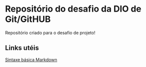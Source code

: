 # Repositório do desafio da DIO de Git/GitHUB
Repositório criado para o desafio de projeto!

## Links utéis
[Sintaxe básica Markdown](https://www.markdownguide.org/basic-syntax/)
